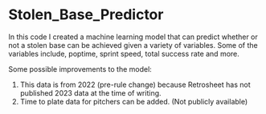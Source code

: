 # Stolen_Base_Predictor

In this code I created a machine learning model that can predict whether or not a stolen base can be achieved given a variety of variables. Some of the variables include, poptime, sprint speed, total success rate and more. 

Some possible improvements to the model:
  1. This data is from 2022 (pre-rule change) because Retrosheet has not published 2023 data at the time of writing.
  2. Time to plate data for pitchers can be added. (Not publicly available)
